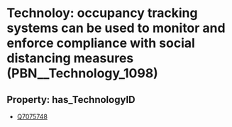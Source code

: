 # Technoloy: __occupancy tracking systems can be used to monitor and enforce compliance with social distancing measures__ (PBN__Technology_1098)

## Property: has_TechnologyID

* [Q7075748](Q7075748)

